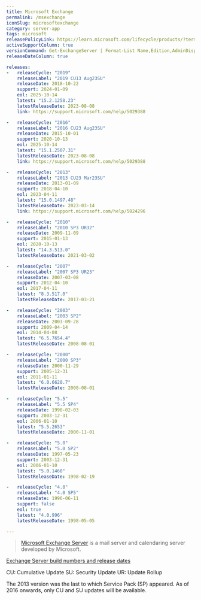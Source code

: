 ```yaml
---
title: Microsoft Exchange
permalink: /msexchange
iconSlug: microsoftexchange
category: server-app
tags: microsoft
releasePolicyLink: https://learn.microsoft.com/lifecycle/products/?terms=Exchange%20Server
activeSupportColumn: true
versionCommand: Get-ExchangeServer | Format-List Name,Edition,AdminDisplayVersion
releaseDateColumn: true

releases:
-   releaseCycle: "2019"
    releaseLabel: "2019 CU13 Aug23SU"
    releaseDate: 2018-10-22
    support: 2024-01-09
    eol: 2025-10-14
    latest: "15.2.1258.23"
    latestReleaseDate: 2023-08-08
    link: https://support.microsoft.com/help/5029388

-   releaseCycle: "2016"
    releaseLabel: "2016 CU23 Aug23SU"
    releaseDate: 2015-10-01
    support: 2020-10-13
    eol: 2025-10-14
    latest: "15.1.2507.31"
    latestReleaseDate: 2023-08-08
    link: https://support.microsoft.com/help/5029388

-   releaseCycle: "2013"
    releaseLabel: "2013 CU23 Mar23SU"
    releaseDate: 2013-01-09
    support: 2018-04-10
    eol: 2023-04-11
    latest: "15.0.1497.48"
    latestReleaseDate: 2023-03-14
    link: https://support.microsoft.com/help/5024296

-   releaseCycle: "2010"
    releaseLabel: "2010 SP3 UR32"
    releaseDate: 2009-11-09
    support: 2015-01-13
    eol: 2020-10-13
    latest: "14.3.513.0"
    latestReleaseDate: 2021-03-02

-   releaseCycle: "2007"
    releaseLabel: "2007 SP3 UR23"
    releaseDate: 2007-03-08
    support: 2012-04-10
    eol: 2017-04-11
    latest: "8.3.517.0"
    latestReleaseDate: 2017-03-21

-   releaseCycle: "2003"
    releaseLabel: "2003 SP2"
    releaseDate: 2003-09-28
    support: 2009-04-14
    eol: 2014-04-08
    latest: "6.5.7654.4"
    latestReleaseDate: 2008-08-01

-   releaseCycle: "2000"
    releaseLabel: "2000 SP3"
    releaseDate: 2000-11-29
    support: 2005-12-31
    eol: 2011-01-11
    latest: "6.0.6620.7"
    latestReleaseDate: 2008-08-01

-   releaseCycle: "5.5"
    releaseLabel: "5.5 SP4"
    releaseDate: 1998-02-03
    support: 2003-12-31
    eol: 2006-01-10
    latest: "5.5.2653"
    latestReleaseDate: 2000-11-01

-   releaseCycle: "5.0"
    releaseLabel: "5.0 SP2"
    releaseDate: 1997-05-23
    support: 2003-12-31
    eol: 2006-01-10
    latest: "5.0.1460"
    latestReleaseDate: 1998-02-19

-   releaseCycle: "4.0"
    releaseLabel: "4.0 SP5"
    releaseDate: 1996-06-11
    support: false
    eol: true
    latest: "4.0.996"
    latestReleaseDate: 1998-05-05

---
```


> [Microsoft Exchange Server](https://en.wikipedia.org/wiki/Microsoft_Exchange_Server) is a mail
> server and calendaring server developed by Microsoft.

[Exchange Server build numbers and release dates](https://learn.microsoft.com/exchange/new-features/build-numbers-and-release-dates)

CU: Cumulative Update
SU: Security Update
UR: Update Rollup

The 2013 version was the last to which Service Pack (SP) appeared. As of 2016 onwards, only CU and
SU updates will be available.
